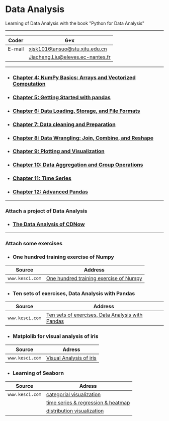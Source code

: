 # Data Analysis

Learning of Data Analysis with the book "Python for Data Analysis"

****

|Coder|6+x|
|---|---
|E-mail|xjsk1016tansuo@stu.xjtu.edu.cn
| |Jiacheng.Liu@eleves.ec-nantes.fr

****

* ### [Chapter 4: NumPy Basics: Arrays and Vectorized Computation](./4.%20NumPy%20Basics-Arrays%20and%20Vectorized%20Computation.ipynb)


* ### [Chapter 5: Getting Started with pandas](./5.%20Getting%20Started%20with%20Pandas.ipynb)


* ### [Chapter 6: Data Loading, Storage, and File Formats](./6.%20Data%20Loading%2C%20Storage%2C%20and%20File%20Formats.ipynb)


* ### [Chapter 7: Data cleaning and Preparation](./7.%20Data%20Cleaning%20and%20Preparation.ipynb)


* ### [Chapter 8: Data Wrangling: Join, Combine, and Reshape](./8.%20Data%20Wrangling-Join%2C%20Combine%2C%20and%20Reshape.ipynb)


* ### [Chapter 9: Plotting and Visualization](./9.%20Plotting%20and%20Visualization.ipynb)


* ### [Chapter 10: Data Aggregation and Group Operations](./10.%20Data%20Aggregation%20and%20Group%20Operations.ipynb)


* ### [Chapter 11: Time Series](./11.%20Time%20Series.ipynb)


* ### [Chapter 12: Advanced Pandas](./12.%20Advanced%20Pandas.ipynb)

---

### Attach a project of Data Analysis

* ### [The Data Analysis of CDNow](./CDNow_Analysis/CDNow_Analysis.ipynb)

---

### Attach some exercises 

* ### One hundred training exercise of Numpy

|Source|Address|
|----|-----|
|`www.kesci.com`|[One hundred training exercise of Numpy](https://www.kesci.com/home/project/59f29f67c5f3f5119527a2cc "悬停显示")|


* ### Ten sets of exercises, Data Analysis with Pandas 

|Source|Address|
|----|-----|
|`www.kesci.com`|[Ten sets of exercises, Data Analysis with Pandas](https://www.kesci.com/home/project/59e77a636d213335f38daec2 "悬停显示")|


* ### Matplolib for visual analysis of iris

|Source|Adress|
|----|-----|
|`www.kesci.com`|[Visual Analysis of iris](https://www.kesci.com/home/project/58a943707159a710d916af15 "悬停显示")|

* ### Learning of Seaborn
|Source|Adress|
|----|-----|
|`www.kesci.com`|[categorial visualization](https://www.kesci.com/home/project/59c3851c2110010662398bfc "悬停显示")
| |[time series & regression & heatmap](https://www.kesci.com/home/project/59c9e95d21100106623ecf58 "悬停显示")
| |[distribution visualization](https://www.kesci.com/home/project/59c8b06421100106623db531 "悬停显示")



